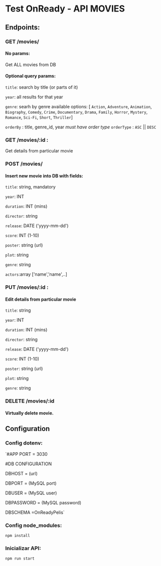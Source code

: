 # Test OnReady - API MOVIES
## Endpoints:
### GET /movies/
#### No params:
Get ALL movies from DB
#### Optional query params:
`title`: search by title (or parts of it)

`year`:  all results for that year

`genre`: searh by genre available options: [
    `Action`,
    `Adventure`,
    `Animation`,
    `Biography`,
    `Comedy`,
    `Crime`,
    `Documentary`,
    `Drama`,
    `Family`,
    `Horror`,
    `Mystery`,
    `Romance`,
    `Sci-Fi`,
    `Short`,
    `Thriller`]
    
`orderBy` : title, genre_id, year *must have order type*
`orderType` : `ASC` || `DESC`

### GET /movies/:id :
Get details from particular movie

### POST /movies/
#### Insert new movie into DB with fields:
`title`: string, mandatory

`year`: INT

`duration`: INT (mins) 

`director`: string

`release`: DATE ('yyyy-mm-dd')

`score`: INT (1-10)

`poster`: string (url)

`plot`: string 

`genre`: string

`actors`:array \['name','name',..]

### PUT /movies/:id :
#### Edit details from particular movie

`title`: string

`year`: INT

`duration`: INT (mins) 

`director`: string

`release`: DATE ('yyyy-mm-dd')

`score`: INT (1-10)

`poster`: string (url)

`plot`: string 

`genre`: string

### DELETE /movies/:id
#### Virtually delete movie.
##
## Configuration
### Config dotenv:

`#APP
PORT = 3030

#DB CONFIGURATION

DBHOST = (url)

DBPORT = (MySQL port)

DBUSER = (MySQL user)

DBPASSWORD = (MySQL password)

DBSCHEMA =OnReadyPelis`

### Config node_modules:
`npm install`

### Inicializar API:
`npm run start`

